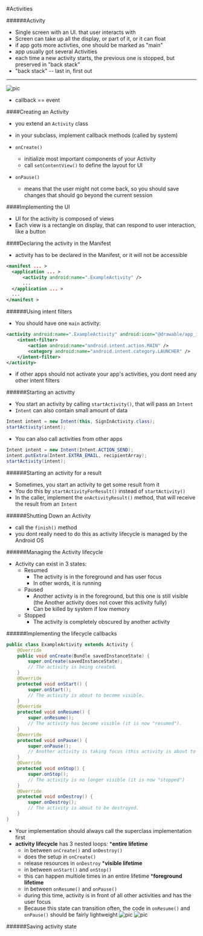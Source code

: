 #Activities

######Activity
* Single screen with an UI. that user interacts with
* Screen can take up all the display, or part of it, or it can float
* if app gots more activties, one should be marked as "main"
* app usually got several Activities
* each time a new activity starts, the previous one is stopped, but preserved in "back stack"
* "back stack" -- last in, first out

----
![pic](https://github.com/Jekabz/someNotes/blob/master/RESOURCES/PICTURES/Screenshot%20from%202016-04-16%2019:48:00.png)

* callback == event

####Creating an Activity
* you extend an `Activity` class
* in your subclass, implement callback methods (called by system)

* `onCreate()`
  * initialize most important components of your Activity
  * call `setContentView()` to define the layout for UI
* `onPause()`
  * means that the user might not come back, so you should save changes that should go beyond the current session

####Implementing the UI
* UI for the activity is composed of views
* Each view is a rectangle on display, that can respond to user interaction, like a button

####Declaring the activity in the Manifest
* activity has to be declared in the Manifest, or it will not be accessible
```xml
<manifest ... >
  <application ... >
      <activity android:name=".ExampleActivity" />
      ...
  </application ... >
  ...
</manifest >
```
######Using intent filters
* You should have one `main` activity:
```xml
<activity android:name=".ExampleActivity" android:icon="@drawable/app_icon">
    <intent-filter>
        <action android:name="android.intent.action.MAIN" />
        <category android:name="android.intent.category.LAUNCHER" />
    </intent-filter>
</activity>
```
* if other apps should not activate your app's activities, you dont need any other intent filters

######Starting an activitty
* You start an activity by calling `startActivity()`, that will pass an `Intent`
* `Intent` can also contain small amount of data
```Java
Intent intent = new Intent(this, SignInActivity.class);
startActivity(intent);
```
* You can also call activities from other apps
```Java
Intent intent = new Intent(Intent.ACTION_SEND);
intent.putExtra(Intent.EXTRA_EMAIL, recipientArray);
startActivity(intent);
```

######Starting an activity for a result
* Sometimes, you start an activity to get some result from it
* You do this by `startActivityForResult()` instead of `startActivity()`
* In the caller, implement the `onActivityResult()` method, that will receive the result from an `Intent`

######Shutting Down an Activity
* call the `finish()` method
* you dont really need to do this as activity lifecycle is managed by the Android OS

######Managing the Activity lifecycle
* Activity can exist in 3 states:
  * Resumed
    * The activity is in the foreground and has user focus
    * In other words, it is running
  * Paused
    * Another activity is in the foreground, but this one is still visible (the Another activity does not cover this activity fully)
    * Can be killed by system if low memory
  * Stopped
    * The activity is completely obscured by another activity

######Implementing the lifecycle callbacks
```Java
public class ExampleActivity extends Activity {
    @Override
    public void onCreate(Bundle savedInstanceState) {
        super.onCreate(savedInstanceState);
        // The activity is being created.
    }
    @Override
    protected void onStart() {
        super.onStart();
        // The activity is about to become visible.
    }
    @Override
    protected void onResume() {
        super.onResume();
        // The activity has become visible (it is now "resumed").
    }
    @Override
    protected void onPause() {
        super.onPause();
        // Another activity is taking focus (this activity is about to be "paused").
    }
    @Override
    protected void onStop() {
        super.onStop();
        // The activity is no longer visible (it is now "stopped")
    }
    @Override
    protected void onDestroy() {
        super.onDestroy();
        // The activity is about to be destroyed.
    }
}
```
* Your implementation should always call the superclass implementation first
* __activity lifecycle__ has 3 nested loops:
  *__entire lifetime__
    * in between `onCreate()` and `onDestroy()`
    * does the setup in `onCreate()`
    * release resources in `onDestroy`
  *__visible lifetime__
    * in between `onStart()` and `onStop()`
    * this can happen multiole times in an entire lifetime
  *__foreground lifetime__
    * in between `onResume()` and `onPause()`
    * during this time, activity is in front of all other activities and has the user focus
    * Because this state can transition often, the code in `onResume()` and `onPause()` should be fairly lightweight
![pic](https://github.com/Jekabz/someNotes/blob/master/RESOURCES/PICTURES/Screenshot%20from%202016-04-16%2019:48:00.png)
![pic](https://github.com/Jekabz/someNotes/blob/master/RESOURCES/PICTURES/Screenshot%20from%202016-04-16%2020:56:05.png)

######Saving activity state
